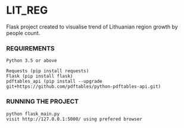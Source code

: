 # LIT_REG
Flask project created to visualise trend of Lithuanian region growth by people count. 

### REQUIREMENTS


```
Python 3.5 or above

Requests (pip install requests)
Flask (pip install flask)
pdftables_api (pip install --upgrade git+https://github.com/pdftables/python-pdftables-api.git)

````

### RUNNING THE PROJECT

```
python flask_main.py
visit http://127.0.0.1:5000/ using prefered browser

```

